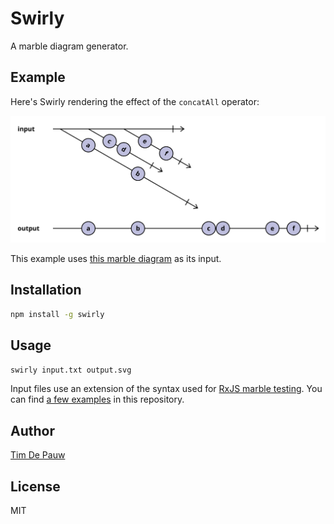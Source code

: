 # Swirly

A marble diagram generator.

## Example

Here's Swirly rendering the effect of the `concatAll` operator:

![concatAll](examples/concatAll.svg)

This example uses [this marble diagram](examples/concatAll.txt) as its input.

## Installation

```bash
npm install -g swirly
```

## Usage

```bash
swirly input.txt output.svg
```

Input files use an extension of the syntax used for
[RxJS marble testing](https://github.com/ReactiveX/rxjs/blob/fc3d4264395d88887cae1df2de1b931964f3e684/docs_app/content/guide/testing/marble-testing.md).
You can find [a few examples](examples/) in this repository.

## Author

[Tim De Pauw](https://tmdpw.eu/)

## License

MIT
